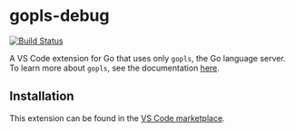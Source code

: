 # gopls-debug

[![Build Status](https://dev.azure.com/stamblerre/gopls-debug/_apis/build/status/stamblerre.gopls-debug?branchName=master)](https://dev.azure.com/stamblerre/gopls-debug/_build/latest?definitionId=4&branchName=master)

A VS Code extension for Go that uses only `gopls`, the Go language server. To learn more about `gopls`, see the documentation [here](https://github.com/golang/tools/blob/master/gopls/README.md).

## Installation

This extension can be found in the [VS Code marketplace](https://marketplace.visualstudio.com/items?itemName=stamblerre.gopls-debug).
